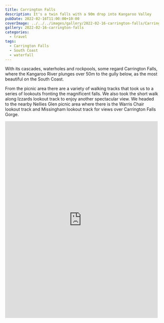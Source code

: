 ```yaml
---
title: Carrington Falls
description: It's a twin falls with a 90m drop into Kangaroo Valley
pubDate: 2022-02-16T11:00:00+10:00
coverImage: ../../../images/gallery/2022-02-16-carrington-falls/Carrington Falls (2).jpeg
gallery: 2022-02-16-carrington-falls
categories:
  - travel
tags:
  - Carrington Falls
  - South Coast
  - waterfall
---
```


With its cascades, waterholes and rockpools, some regard Carrington Falls, where the Kangaroo River plunges over 50m to the gully below, as the most beautiful on the South Coast.

From the picnic area there are a variety of walking tracks that took us to a series of lookouts fronting the magnificent falls. We also took the short walk along Izzards lookout track to enjoy another spectacular view. We headed to the nearby Nellies Glen picnic area where there is the Warris Chair lookout track and Missingham lookout track for views over Carrington Falls Gorge.

<iframe src="https://www.facebook.com/plugins/post.php?href=https%3A%2F%2Fwww.facebook.com%2Fchris1.tham%2Fposts%2Fpfbid029GFLeQvTdZe45KBiCYvcAbgTiCsBJKmTG1j9NoNt8tzUctLiwEJL3SEz71tQK8Zfl&show_text=true&width=500" width="500" height="645" style="border:none;overflow:hidden" scrolling="no" frameborder="0" allowfullscreen="true" allow="autoplay; clipboard-write; encrypted-media; picture-in-picture; web-share"></iframe>
